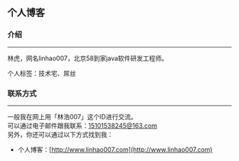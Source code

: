 ## 个人博客

### 介绍
---
林虎，网名linhao007，北京58到家java软件研发工程师。

个人标签：技术宅、屌丝<br>

### 联系方式
---
一般我在网上用「林浩007」这个ID进行交流。<br>
可以通过电子邮件跟我联系：15101538245@163.com<br>
另外，你还可以通过以下方式找到我：<br>
* 个人博客：[http://www.linhao007.com](http://www.linhao007.com) <br>